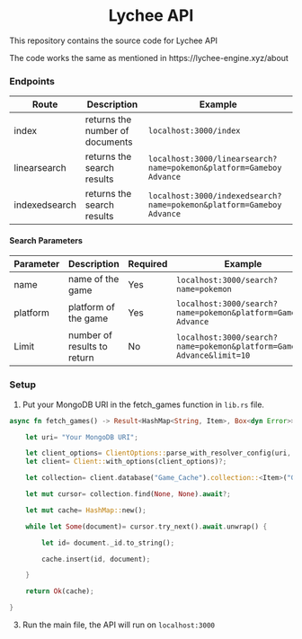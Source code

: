 <h1 align="center">Lychee API</h1>

<p>This repository contains the source code for Lychee API</p>
<p>The code works the same as mentioned in <a>https://lychee-engine.xyz/about</a></p>

<h3>Endpoints</h3>

Route | Description | Example
------|-------------|--------
index | returns the number of documents | ```localhost:3000/index```
linearsearch | returns the search results | ```localhost:3000/linearsearch?name=pokemon&platform=Gameboy Advance```
indexedsearch | returns the search results | ```localhost:3000/indexedsearch?name=pokemon&platform=Gameboy Advance```

<h4>Search Parameters</h4>

Parameter | Description | Required | Example |
----------|-------------|----------|---------|
name | name of the game | Yes | ```localhost:3000/search?name=pokemon```
platform | platform of the game | Yes | ```localhost:3000/search?name=pokemon&platform=Gameboy Advance```
Limit | number of results to return | No | ```localhost:3000/search?name=pokemon&platform=Gameboy Advance&limit=10```

<h3>Setup</h3>

1. Put your MongoDB URI in the fetch_games function in ```lib.rs``` file.

```rust
async fn fetch_games() -> Result<HashMap<String, Item>, Box<dyn Error>> {

    let uri= "Your MongoDB URI";

    let client_options= ClientOptions::parse_with_resolver_config(uri, ResolverConfig::cloudflare()).await?;
    let client= Client::with_options(client_options)?;

    let collection= client.database("Game_Cache").collection::<Item>("Games");

    let mut cursor= collection.find(None, None).await?;

    let mut cache= HashMap::new();

    while let Some(document)= cursor.try_next().await.unwrap() {

        let id= document._id.to_string();

        cache.insert(id, document);

    }

    return Ok(cache);

}
```

3. Run the main file, the API will run on ```localhost:3000```